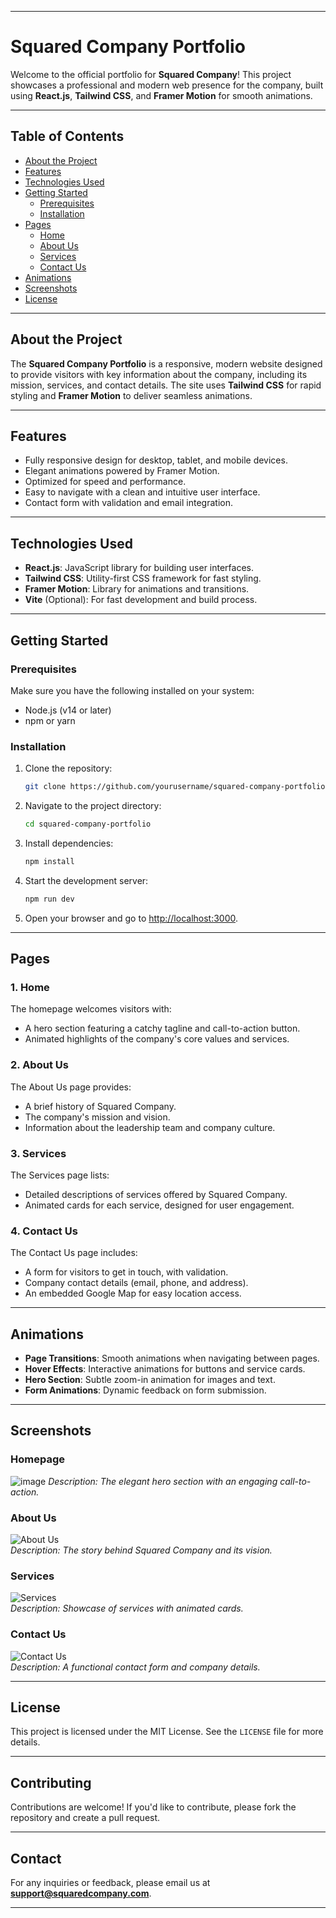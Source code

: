 
---

# **Squared Company Portfolio**

Welcome to the official portfolio for **Squared Company**! This project showcases a professional and modern web presence for the company, built using **React.js**, **Tailwind CSS**, and **Framer Motion** for smooth animations.

---

## **Table of Contents**
- [About the Project](#about-the-project)
- [Features](#features)
- [Technologies Used](#technologies-used)
- [Getting Started](#getting-started)
  - [Prerequisites](#prerequisites)
  - [Installation](#installation)
- [Pages](#pages)
  - [Home](#home)
  - [About Us](#about-us)
  - [Services](#services)
  - [Contact Us](#contact-us)
- [Animations](#animations)
- [Screenshots](#screenshots)
- [License](#license)

---

## **About the Project**
The **Squared Company Portfolio** is a responsive, modern website designed to provide visitors with key information about the company, including its mission, services, and contact details. The site uses **Tailwind CSS** for rapid styling and **Framer Motion** to deliver seamless animations.

---

## **Features**
- Fully responsive design for desktop, tablet, and mobile devices.
- Elegant animations powered by Framer Motion.
- Optimized for speed and performance.
- Easy to navigate with a clean and intuitive user interface.
- Contact form with validation and email integration.

---

## **Technologies Used**
- **React.js**: JavaScript library for building user interfaces.
- **Tailwind CSS**: Utility-first CSS framework for fast styling.
- **Framer Motion**: Library for animations and transitions.
- **Vite** (Optional): For fast development and build process.

---

## **Getting Started**

### **Prerequisites**
Make sure you have the following installed on your system:
- Node.js (v14 or later)
- npm or yarn

### **Installation**
1. Clone the repository:
   ```bash
   git clone https://github.com/yourusername/squared-company-portfolio.git
   ```
2. Navigate to the project directory:
   ```bash
   cd squared-company-portfolio
   ```
3. Install dependencies:
   ```bash
   npm install
   ```
4. Start the development server:
   ```bash
   npm run dev
   ```
5. Open your browser and go to [http://localhost:3000](http://localhost:3000).

---

## **Pages**

### **1. Home**
The homepage welcomes visitors with:
- A hero section featuring a catchy tagline and call-to-action button.
- Animated highlights of the company's core values and services.

### **2. About Us**
The About Us page provides:
- A brief history of Squared Company.
- The company's mission and vision.
- Information about the leadership team and company culture.

### **3. Services**
The Services page lists:
- Detailed descriptions of services offered by Squared Company.
- Animated cards for each service, designed for user engagement.

### **4. Contact Us**
The Contact Us page includes:
- A form for visitors to get in touch, with validation.
- Company contact details (email, phone, and address).
- An embedded Google Map for easy location access.

---

## **Animations**
- **Page Transitions**: Smooth animations when navigating between pages.
- **Hover Effects**: Interactive animations for buttons and service cards.
- **Hero Section**: Subtle zoom-in animation for images and text.
- **Form Animations**: Dynamic feedback on form submission.

---

## **Screenshots**
### Homepage
 ![image](https://github.com/user-attachments/assets/86ea1c06-5802-450d-9958-a99b3341256d)
_Description: The elegant hero section with an engaging call-to-action._

### About Us
![About Us](https://via.placeholder.com/800x400)  
_Description: The story behind Squared Company and its vision._

### Services
![Services](https://via.placeholder.com/800x400)  
_Description: Showcase of services with animated cards._

### Contact Us
![Contact Us](https://via.placeholder.com/800x400)  
_Description: A functional contact form and company details._

---

## **License**
This project is licensed under the MIT License. See the `LICENSE` file for more details.

---

## **Contributing**
Contributions are welcome! If you'd like to contribute, please fork the repository and create a pull request.

---

## **Contact**
For any inquiries or feedback, please email us at **support@squaredcompany.com**.

---

